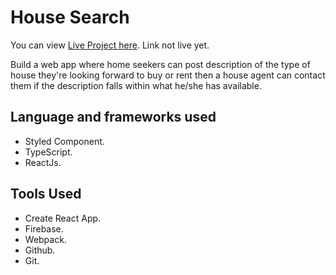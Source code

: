 # House Search

You can view [Live Project here](https://iamyoungbossy.github.io/home-search/). Link not live yet.

Build a web app where home seekers can post description of the type of house they're looking forward to buy or rent then a house agent can contact them if the description falls within what he/she has available.

## Language and frameworks used
* Styled Component.
* TypeScript.
* ReactJs.

## Tools Used
* Create React App.
* Firebase.
* Webpack.
* Github.
* Git.